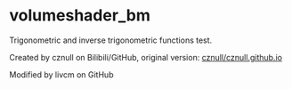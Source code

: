 # volumeshader_bm

Trigonometric and inverse trigonometric functions test.

Created by cznull on Bilibili/GitHub, original version: [cznull/cznull.github.io](https://github.com/cznull/cznull.github.io/blob/master/vsbm.html)

Modified by livcm on GitHub
